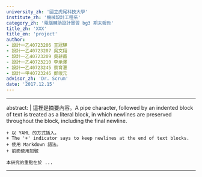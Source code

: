 ```yaml
---
university_zh: '國立虎尾科技大學'
institute_zh: '機械設計工程系'
category_zh: '電腦輔助設計實習 bg3 期末報告'
title_zh: 'XXX'
title_en: 'project'
author:
- 設計一乙40723206 王冠驊
- 設計一乙40723207 吳文翔
- 設計一乙40723209 吳耕甫
- 設計一乙40723210 李承澤
- 設計一乙40723245 蔡育灃
- 設計一甲40723246 鄭竣元
advisor_zh: 'Dr. Scrum'
date: '2017.12.15'
---
```


---
abstract: |
    這裡是摘要內容。A pipe character, followed by an indented block of text is treated as a literal block, in which newlines are preserved throughout the block, including the final newline.
    
    + 以 YAML 的方式插入。
    + The '+' indicator says to keep newlines at the end of text blocks.
    + 使用 Markdown 語法。
    + 前面使用加號
    
    本研究的重點在於 ...
---


